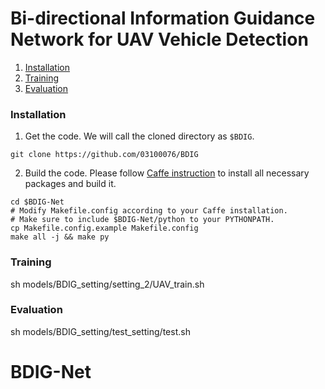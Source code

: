 # Bi-directional Information Guidance Network for UAV Vehicle Detection

1. [Installation](#installation)
2. [Training](#training)
3. [Evaluation](#evaluation)


### Installation
1. Get the code. We will call the cloned directory as `$BDIG`.
  ```Shell
  git clone https://github.com/03100076/BDIG
  ```

2. Build the code. Please follow [Caffe instruction](http://caffe.berkeleyvision.org/installation.html) to install all necessary packages and build it.
  ```Shell
  cd $BDIG-Net
  # Modify Makefile.config according to your Caffe installation.
  # Make sure to include $BDIG-Net/python to your PYTHONPATH.
  cp Makefile.config.example Makefile.config
  make all -j && make py
  ```

### Training 
  sh models/BDIG_setting/setting_2/UAV_train.sh



### Evaluation
  sh models/BDIG_setting/test_setting/test.sh


# BDIG-Net
